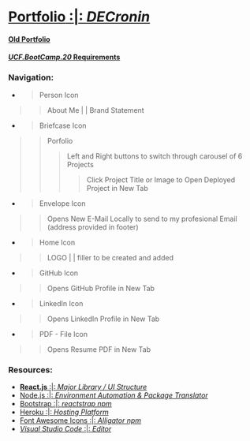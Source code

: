 # [__Portfolio__ :|: _DECronin_](https://decronin.herokuapp.com/)

#### [Old Portfolio](decronin.github.io)
#### [_UCF.BootCamp.20_ Requirements]()

### Navigation:
- > Person Icon
>> About Me | | Brand Statement

- > Briefcase Icon
>> Porfolio
>>> Left and Right buttons to switch through carousel of 6 Projects
>>>> Click Project Title or Image to Open Deployed Project in New Tab

- > Envelope Icon
>> Opens New E-Mail Locally to send to my profesional Email (address provided in footer)

- > Home Icon
>> LOGO | | filler to be created and added

- > GitHub Icon
>> Opens GitHub Profile in New Tab

- > LinkedIn Icon
>> Opens LinkedIn Profile in New Tab

- > PDF - File Icon 
>> Opens Resume PDF in New Tab


### Resources:
- [**React.js** :|: _Major Library / UI Structure_](https://reactjs.org/)
- [Node.js :|: _Environment Automation & Package Translator_](https://nodejs.org/en/)
- [Bootstrap :|: _reactstrap npm_](https://reactstrap.github.io/)
- [Heroku :|: _Hosting Platform_](https://www.heroku.com/home)
- [Font Awesome Icons :|: _Alligator npm_](https://alligator.io/react/react-icons-open-source-icons/)
- [_Visual Studio Code_ :|: _Editor_](https://code.visualstudio.com/)